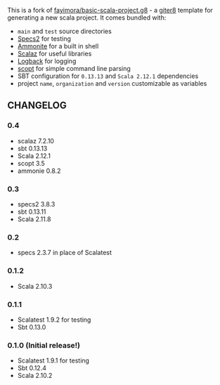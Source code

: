 This is a fork of [fayimora/basic-scala-project.g8](https://github.com/fayimora/basic-scala-project.g8) - a [giter8](https://github.com/n8han/giter8) template for generating a new scala project. It comes bundled with:

* `main` and `test` source directories
* [Specs2](http://etorreborre.github.io/specs2/) for testing
* [Ammonite](http://www.lihaoyi.com/Ammonite/) for a built in shell
* [Scalaz](https://github.com/scalaz/scalaz) for useful libraries
* [Logback](https://github.com/scalaz/scalaz) for logging
* [scopt](https://github.com/scopt/scopt) for simple command line parsing
* SBT configuration for `0.13.13` and `Scala 2.12.1` dependencies
* project `name`, `organization` and `version` customizable as variables

## CHANGELOG

### 0.4
* scalaz 7.2.10
* sbt 0.13.13
* Scala 2.12.1
* scopt 3.5
* ammonie 0.8.2


### 0.3
* specs2 3.8.3
* sbt 0.13.11
* Scala 2.11.8

### 0.2
* specs 2.3.7 in place of Scalatest

### 0.1.2
* Scala 2.10.3

### 0.1.1
* Scalatest 1.9.2 for testing
* Sbt 0.13.0

### 0.1.0 (Initial release!)
* Scalatest 1.9.1 for testing
* Sbt 0.12.4
* Scala 2.10.2
